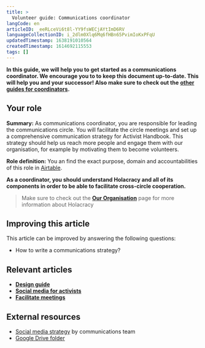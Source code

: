 ```yaml
---
title: >
  Volunteer guide: Communications coordinator
langCode: en
articleID: _eeRLceVi6t8l-YY9fsWECjAYtImD6RV
languageCollectionID: i_2dlm0Xlq6Mq6fHBn65PvimIoKxPFqU
updatedTimestamp: 1638191010564
createdTimestamp: 1614692115553
tags: []
---
```


**In this guide, we will help you to get started as a communications coordinator. We encourage you to to keep this document up-to-date. This will help you and your successor! Also make sure to check out the** [**other guides for coordinators**](/support/core)**.**

## Your role

**Summary:** As communications coordinator, you are responsible for leading the communications circle. You will facilitate the circle meetings and set up a comprehensive communication strategy for Activist Handbook. This strategy should help us reach more people and engage them with our organisation, for example by motivating them to become volunteers.

**Role definition:** You an find the exact purpose, domain and accountabilities of this role in [Airtable](https://airtable.com/shr6GqOJ7587fNbEn/tbloV4g8loVisebVz/viwcTSIOwzDuE9XBn/recPngfOY6WG8KUAo).

**As a coordinator, you should understand Holacracy and all of its components in order to be able to facilitate cross-circle cooperation.**

> Make sure to check out the [**Our Organisation**](/support/organisation) page for more information about Holacracy

## Improving this article

This article can be improved by answering the following questions:

-   How to write a communications strategy?

## Relevant articles

-   [**Design guide**](/support/communication/design-guide)
-   [**Social media for activists**](/tools/social-media)
-   [**Facilitate meetings**](/support/core/facilitate-meetings)

## External resources

-   [Social media strategy](https://docs.google.com/document/d/1w4R7iziRH2T9sDiE5yZC8IXwoyY7O9pL1B425SRSWYE/edit#heading=h.iphgnwfixd7l) by communications team
-   [Google Drive folder](https://drive.google.com/drive/u/0/folders/1VYanhnyFSG9KxrgQrv2UuHuUKx2NIyoK)